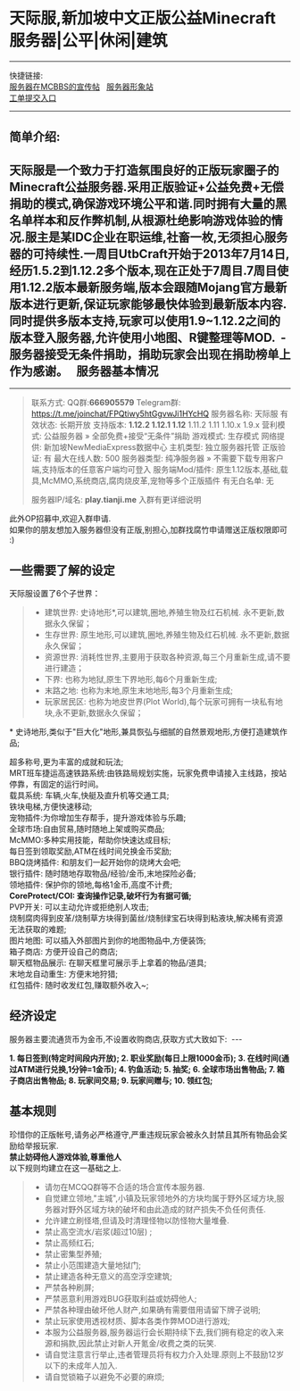 天际服,新加坡中文正版公益Minecraft服务器|公平|休闲|建筑
====


----

快捷链接:  
[服务器在MCBBS的宣传帖][1]  
[服务器形象站][2]  
[工单提交入口][3]  

----

简单介绍:  
----
天际服是一个致力于打造氛围良好的正版玩家圈子的Minecraft公益服务器.采用正版验证+公益免费+无偿捐助的模式,确保游戏环境公平和谐.同时拥有大量的黑名单样本和反作弊机制,从根源杜绝影响游戏体验的情况.服主是某IDC企业在职运维,社畜一枚,无须担心服务器的可持续性.一周目UtbCraft开始于2013年7月14日,经历1.5.2到1.12.2多个版本,现在正处于7周目.7周目使用1.12.2版本最新服务端,版本会跟随Mojang官方最新版本进行更新,保证玩家能够最快体验到最新版本内容.同时提供多版本支持,玩家可以使用1.9~1.12.2之间的版本登入服务器,允许使用小地图、R键整理等MOD.  -
服务器接受无条件捐助，捐助玩家会出现在捐助榜单上作为感谢。  
服务器基本情况  
----
--------
>    联系方式:	QQ群:**666905579** Telegram群: https://t.me/joinchat/FPQtiwy5htGgvwJi1HYcHQ
>    服务器名称:	天际服
>    有效状态:	长期开放
>    支持版本:	**1.12.2 1.12.1 1.12** 1.11.2 1.11 1.10.x 1.9.x
>    营利模式:	公益服务器 » 全部免费+接受“无条件”捐助
>    游戏模式:	生存模式
>    网络提供:	新加坡NewMediaExpress数据中心
>    主机类型:	独立服务器托管
>    正版验证:	有
>    最大在线人数:	500
>    服务器类型:	纯净服务器 » 不需要下载专用客户端,支持版本的任意客户端均可登入
>    服务端Mod/插件:	原生1.12版本,基础,载具,McMMO,系统商店,腐肉烧皮革,宠物等多个正版插件
>    有无白名单:	无
>    
>    服务器IP/域名:	**play.tianji.me** 入群有更详细说明

此外OP招募中,欢迎入群申请.  
如果你的朋友想加入服务器但没有正版,别担心,加群找腐竹申请赠送正版权限即可 :)  
  
  
一些需要了解的设定  
----
天际服设置了6个子世界：  
 > * 建筑世界: 史诗地形*,可以建筑,圈地,养殖生物及红石机械. 永不更新,数据永久保留；
 > * 生存世界: 原生地形,可以建筑,圈地,养殖生物及红石机械. 永不更新,数据永久保留；
 > * 资源世界: 消耗性世界,主要用于获取各种资源,每三个月重新生成,请不要进行建造；
 > * 下界: 也称为地狱,原生下界地形,每6个月重新生成;
 > * 末路之地: 也称为末地,原生末地地形,每3个月重新生成;
 > * 玩家居民区: 也称为地皮世界(Plot World),每个玩家可拥有一块私有地块,永不更新,数据永久保留；
 
\* 史诗地形,类似于"巨大化"地形,兼具恢弘与细腻的自然景观地形,方便打造建筑作品;  

超多称号,更为丰富的成就和玩法;  
MRT班车捷运高速铁路系统:由铁路局规划实施，玩家免费申请接入主线路，按站停靠，有固定的运行时间。  
载具系统: 车辆,火车,快艇及直升机等交通工具;  
铁块电梯,方便快速移动;  
宠物插件:为你增加生存帮手，提升游戏体验与乐趣;  
全球市场:自由贸易,随时随地上架或购买商品;  
McMMO:多种实用技能，帮助你快速达成目标;  
每日签到领取奖励,ATM在线时间兑换金币奖励;  
BBQ烧烤插件: 和朋友们一起开始你的烧烤大会吧;  
银行插件: 随时随地存取物品/经验/金币,末地探险必备;  
领地插件: 保护你的领地,每格1金币,高度不计费;  
**CoreProtect/COI: 查询操作记录,破坏行为有据可循;**  
PVP开关: 可以主动允许或拒绝别人攻击;  
烧制腐肉得到皮革/烧制草方块得到菌丝/烧制绿宝石块得到粘液块,解决稀有资源无法获取的难题;  
图片地图: 可以插入外部图片到你的地图物品中,方便装饰;  
箱子商店: 方便开设自己的商店;  
聊天框物品展示: 在聊天框里可展示手上拿着的物品/道具;  
末地龙自动重生: 方便末地狩猎;  
红包插件: 随时收发红包,赚取额外收入~;  
  
经济设定
-
服务器主要流通货币为金币,不设置收购商店,获取方式大致如下:  ---

 **1. 每日签到(特定时间段内开放);
 2. 职业奖励(每日上限1000金币);
 3. 在线时间(通过ATM进行兑换,1分钟=1金币);
 4. 钓鱼活动;
 5. 抽奖;
 6. 全球市场出售物品;
 7. 箱子商店出售物品;
 8. 玩家间交易;
 9. 玩家间赠与;
 10. 领红包;**


基本规则  
----
珍惜你的正版帐号,请务必严格遵守,严重违规玩家会被永久封禁且其所有物品会奖励给举报玩家.  
**禁止妨碍他人游戏体验,尊重他人**  
以下规则均建立在这一基础之上.  
> * 请勿在MCQQ群等不合适的场合宣传本服务器.
> * 自觉建立领地,"主城",小镇及玩家领地外的方块均属于野外区域方块,服务器对野外区域方块的破坏和由此造成的财产损失不负任何责任.
> * 允许建立刷怪塔,但请及时清理怪物以防怪物大量堆叠. 
> * 禁止高空流水/岩浆(超过10层) ;
> * 禁止高频红石;
> * 禁止密集型养殖;
> * 禁止小范围建造大量地狱门;
> * 禁止建造各种无意义的高空浮空建筑;
> * 严禁各种刷屏;
> * 严禁恶意利用游戏BUG获取利益或妨碍他人;
> * 严禁各种理由破坏他人财产,如果确有需要借用请留下牌子说明;
> * 禁止玩家使用透视材质、脚本各类作弊MOD进行游戏;
> * 本服为公益服务器,服务器运行会长期持续下去,我们拥有稳定的收入来源和捐款,因此禁止对新人开氪金/收费之类的玩笑.
> * 请自觉注意言行举止,违者管理员将有权力介入处理.原则上不鼓励12岁以下的未成年人加入. 
> * 请自觉锁箱子以避免不必要的麻烦;

  [1]: http://www.mcbbs.net/forum.php?mod=viewthread&tid=580010
  [2]: http://www.mcbbs.net/forum.php?mod=viewthread&tid=580010
  [3]: http://www.mcbbs.net/forum.php?mod=viewthread&tid=580010
  
